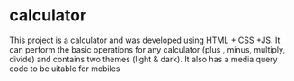 # calculator
This project is a calculator and was developed using HTML + CSS +JS. 
It can perform the basic operations for any calculator (plus , minus, multiply, divide) and contains two themes (light & dark). 
It also has a media query code to be uitable for mobiles
